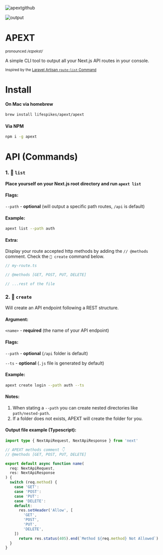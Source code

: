 ![apextgithub](https://user-images.githubusercontent.com/71573508/182018691-edc8aa18-04a4-4976-bdae-890ada85cc1f.png)

![output](https://user-images.githubusercontent.com/71573508/182311928-350ebae4-308a-455a-935b-d522fa4dbc0b.gif)

# APEXT

<sup>pronounced */eɪpekst/*<sup>

A simple CLI tool to output all your Next.js API routes in your console.

<sup>Inspired by the [Laravel Artisan `route:list` Command](https://stillat.com/blog/2016/12/07/laravel-artisan-route-command-the-routelist-command)<sup>

# Install

#### On Mac via homebrew

```bash
brew install lifespikes/apext/apext
```

#### Via NPM

```bash
npm i -g apext
```

# API (Commands)

### 1. 🎯 `list`

**Place yourself on your Next.js root directory and run `apext list`**

#### Flags:

`--path` - **optional** (will output a specific path routes, `/api` is default)


#### Example:

```bash
apext list --path auth
```

#### Extra:

Display your route accepted http methods by adding the `// @methods` comment. Check the `🎯 create` command below.

```js
// my-route.ts

// @methods [GET, POST, PUT, DELETE]

// ...rest of the file
```


### 2. 🎯 `create`

Will create an API endpoint following a REST structure.

#### Argument:

`<name>` - **required** (the name of your API endpoint)

#### Flags:

`--path` - **optional** (`/api` folder is default)

`--ts` - **optional** (`.js` file is generated by default)


#### Example:

```bash
apext create login --path auth --ts
```

#### Notes:

1. When stating a `--path` you can create nested directories like `path/nested-path`.
2. If a folder does not exists, APEXT will create the folder for you.

#### Output file example (Typescript):

```ts
import type { NextApiRequest, NextApiResponse } from 'next'

// APEXT methods comment 👇
// @methods [GET, POST, PUT, DELETE]

export default async function name(
  req: NextApiRequest,
  res: NextApiResponse
) {
  switch (req.method) {
    case 'GET':
    case 'POST':
    case 'PUT':    
    case 'DELETE':
    default:
      res.setHeader('Allow', [
        'GET',
        'POST',
        'PUT',
        'DELETE',
    ])
      return res.status(405).end(`Method ${req.method} Not Allowed`)
  }
}
```


